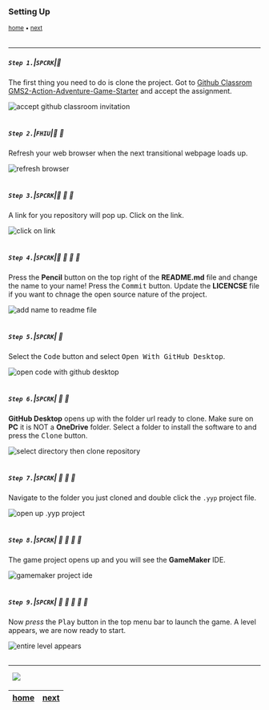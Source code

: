 <img src="https://via.placeholder.com/1000x4/45D7CA/45D7CA" alt="drawing" height="4px"/>

### Setting Up

<sub>[home](../README.md#user-content-gms2-ue4-space-rocks) • [next](../room-size/README.md#user-content-room-size)</sub>

<img src="https://via.placeholder.com/1000x4/45D7CA/45D7CA" alt="drawing" height="4px"/>



<br>

---


##### `Step 1.`\|`SPCRK`|:small_blue_diamond:

The first thing you need to do is clone the project.  Got to [Github Classrom GMS2-Action-Adventure-Game-Starter](https://classroom.github.com/a/jbdkir0E) and accept the assignment.

![accept github classroom invitation](images/AcceptGitHubClassroom.png)

<img src="https://via.placeholder.com/500x2/45D7CA/45D7CA" alt="drawing" height="2px" alt = ""/>

##### `Step 2.`\|`FHIU`|:small_blue_diamond: :small_blue_diamond: 

Refresh your web browser when the next transitional webpage loads up.

![refresh browser](images/refreshBrowser.png)

<img src="https://via.placeholder.com/500x2/45D7CA/45D7CA" alt="drawing" height="2px" alt = ""/>

##### `Step 3.`\|`SPCRK`|:small_blue_diamond: :small_blue_diamond: :small_blue_diamond:

A link for you repository will pop up.  Click on the link.

![click on link](images/linkToGitHub.png)

<img src="https://via.placeholder.com/500x2/45D7CA/45D7CA" alt="drawing" height="2px" alt = ""/>

##### `Step 4.`\|`SPCRK`|:small_blue_diamond: :small_blue_diamond: :small_blue_diamond: :small_blue_diamond:

Press the **Pencil** button on the top right of the **README.md** file and change the name to your name!  Press the <kbd>Commit</kbd> button. Update the **LICENCSE** file if you want to chnage the open source nature of the project.

![add name to readme file](images/editREADME.png)

<img src="https://via.placeholder.com/500x2/45D7CA/45D7CA" alt="drawing" height="2px" alt = ""/>

##### `Step 5.`\|`SPCRK`| :small_orange_diamond:

Select the <kbd>Code</kbd> button and select <kbd>Open With GitHub Desktop</kbd>.

![open code with github desktop](images/openVS.png)

<img src="https://via.placeholder.com/500x2/45D7CA/45D7CA" alt="drawing" height="2px" alt = ""/>

##### `Step 6.`\|`SPCRK`| :small_orange_diamond: :small_blue_diamond:

**GitHub Desktop** opens up with the folder url ready to clone.  Make sure on **PC** it is NOT a **OneDrive** folder. Select a folder to install the software to and press the <kbd>Clone</kbd> button.

![select directory then clone repository](images/cloneRepository.png)

<img src="https://via.placeholder.com/500x2/45D7CA/45D7CA" alt="drawing" height="2px" alt = ""/>

##### `Step 7.`\|`SPCRK`| :small_orange_diamond: :small_blue_diamond: :small_blue_diamond:

Navigate to the folder you just cloned and double click the `.yyp` project file.

![open up .yyp project](images/openProject.png)

<img src="https://via.placeholder.com/500x2/45D7CA/45D7CA" alt="drawing" height="2px" alt = ""/>

##### `Step 8.`\|`SPCRK`| :small_orange_diamond: :small_blue_diamond: :small_blue_diamond: :small_blue_diamond:

The game project opens up and you will see the **GameMaker** IDE.

![gamemaker project ide](images/gameProject.png)

<img src="https://via.placeholder.com/500x2/45D7CA/45D7CA" alt="drawing" height="2px" alt = ""/>

##### `Step 9.`\|`SPCRK`| :small_orange_diamond: :small_blue_diamond: :small_blue_diamond: :small_blue_diamond: :small_blue_diamond:

Now *press* the <kbd>Play</kbd> button in the top menu bar to launch the game. A level appears, we are now ready to start.

![entire level appears](images/gameAppears.png)

<img src="https://via.placeholder.com/500x2/45D7CA/45D7CA" alt="drawing" height="2px" alt = ""/>

___


<img src="https://via.placeholder.com/1000x4/dba81a/dba81a" alt="drawing" height="4px" alt = ""/>

<img src="https://via.placeholder.com/1000x100/45D7CA/000000/?text=Next Up - Room Size">

<img src="https://via.placeholder.com/1000x4/dba81a/dba81a" alt="drawing" height="4px" alt = ""/>

| [home](../README.md#user-content-gms2-ue4-space-rocks) | [next](../room-size/README.md#user-content-room-size)|
|---|---|
